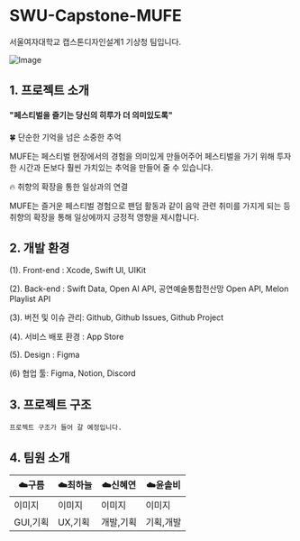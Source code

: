 # SWU-Capstone-MUFE
서울여자대학교 캡스톤디자인설계1 기상청 팀입니다.

![Image](https://github.com/user-attachments/assets/9f2dc913-2ee7-4310-b23d-fffd31a020d6)

## 1. 프로젝트 소개

#### "페스티벌을 즐기는 당신의 히루가 더 의미있도록"

🍀 단순한 기억을 넘은 소중한 추억

MUFE는 페스티벌 현장에서의 경험을 의미있게 만들어주어 페스티벌을 가기 위해 투자한 시간과 돈보다 훨씬 가치있는 추억을 만들어 줄 수 있습니다.

🔥 취향의 확장을 통한 일상과의 연결

MUFE는 즐거운 페스티벌 경험으로 팬덤 활동과 같이 음악 관련 취미를 가지게 되는 등 취향의 확장을 통해 일상에까지 긍정적 영향을 제시합니다.


## 2. 개발 환경

(1). Front-end : Xcode, Swift UI, UIKit

(2). Back-end :  Swift Data, Open AI API, 공연예술통합전산망 Open API, Melon Playlist API

(3). 버전 및 이슈 관리: Github, Github Issues, Github Project

(4). 서비스 배포 환경 : App Store

(5). Design : Figma

(6) 협업 툴: Figma, Notion, Discord


## 3. 프로젝트 구조

~~~~
프로젝트 구조가 들어 갈 예정입니다.
~~~~

## 4. 팀원 소개

|☁️구름|☁️최하늘|☁️신혜연|☁️윤솔비|
|---|---|---|---|
|이미지|이미지|이미지|이미지|
|GUI,기획|UX,기획|개발,기획|기획,개발|
